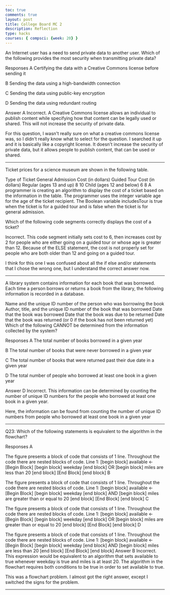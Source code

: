 ```yaml
---
toc: true
comments: true
layout: post
title: College Board MC 2
description: Reflection
type: hacks
courses: { compsci: {week: 20} }
---
```


An Internet user has a need to send private data to another user. Which of the following provides the most security when transmitting private data?

Responses
A
Certifying the data with a Creative Commons license before sending it

B
Sending the data using a high-bandwidth connection

C
Sending the data using public-key encryption

D
Sending the data using redundant routing

Answer A
Incorrect. A Creative Commons license allows an individual to publish content while specifying how that content can be legally used or shared. This will not increase the security of private data.

For this question, I wasn't really sure on what a creative commons license was, so I didn't really know what to select for the question. I searched it up and it is basically like a copyright license. It doesn't increase the security of private data, but it allows people to publish content, that can be used or shared. 
____________________________________________
Ticket prices for a science museum are shown in the following table.

Type of Ticket	General Admission Cost
(in dollars)	Guided Tour Cost
(in dollars)
Regular (ages 13 and up)	8	10
Child (ages 12 and below)	6	8
A programmer is creating an algorithm to display the cost of a ticket based on the information in the table. The programmer uses the integer variable age for the age of the ticket recipient. The Boolean variable includesTour is true when the ticket is for a guided tour and is false when the ticket is for general admission.

Which of the following code segments correctly displays the cost of a ticket?

Incorrect. This code segment initially sets cost to 6, then increases cost by 2 for people who are either going on a guided tour or whose age is greater than 12. Because of the ELSE statement, the cost is not properly set for people who are both older than 12 and going on a guided tour.

I think for this one I was confused about all the if else and/or statements that I chose the wrong one, but I understand the correct answer now. 
____________________________________________
A library system contains information for each book that was borrowed. Each time a person borrows or returns a book from the library, the following information is recorded in a database.

Name and the unique ID number of the person who was borrowing the book
Author, title, and the unique ID number of the book that was borrowed
Date that the book was borrowed
Date that the book was due to be returned
Date that the book was returned (or 0 if the book has not been returned yet)
Which of the following CANNOT be determined from the information collected by the system?

Responses
A
The total number of books borrowed in a given year

B
The total number of books that were never borrowed in a given year

C
The total number of books that were returned past their due date in a given year

D
The total number of people who borrowed at least one book in a given year

Answer D
Incorrect. This information can be determined by counting the number of unique ID numbers for the people who borrowed at least one book in a given year.

Here, the information can be found from counting the number of unique ID numbers from people who borrowed at least one book in a given year
______________________________________________

Q23:
Which of the following statements is equivalent to the algorithm in the flowchart?

Responses
A

The figure presents a block of code that consists of 1 line. Throughout the code there are nested blocks of code. Line 1: [begin block] available ← [Begin Block] [begin block] weekday [end block] OR [begin block] miles are less than 20 [end block] [End Block] [end block]
B

The figure presents a block of code that consists of 1 line. Throughout the code there are nested blocks of code. Line 1: [begin block] available ← [Begin Block] [begin block] weekday [end block] AND [begin block] miles are greater than or equal to 20 [end block] [End Block] [end block]
C

The figure presents a block of code that consists of 1 line. Throughout the code there are nested blocks of code. Line 1: [begin block] available ← [Begin Block] [begin block] weekday [end block] OR [begin block] miles are greater than or equal to 20 [end block] [End Block] [end block]
D

The figure presents a block of code that consists of 1 line. Throughout the code there are nested blocks of code. Line 1: [begin block] available ← [Begin Block] [begin block] weekday [end block] AND [begin block] miles are less than 20 [end block] [End Block] [end block] 
Answer B
Incorrect. This expression would be equivalent to an algorithm that sets available to true whenever weekday is true and miles is at least 20. The algorithm in the flowchart requires both conditions to be true in order to set available to true.

This was a flowchart problem. I almost got the right answer, except I switched the signs for the problem.

____________________________________


